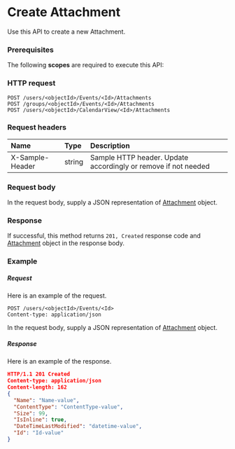# Create Attachment

Use this API to create a new Attachment.
### Prerequisites
The following **scopes** are required to execute this API: 
### HTTP request
<!-- { "blockType": "ignored" } -->
```http
POST /users/<objectId>/Events/<Id>/Attachments
POST /groups/<objectId>/Events/<Id>/Attachments
POST /users/<objectId>/CalendarView/<Id>/Attachments

```
### Request headers
| Name       | Type | Description|
|:---------------|:--------|:----------|
| X-Sample-Header  | string  | Sample HTTP header. Update accordingly or remove if not needed|

### Request body
In the request body, supply a JSON representation of [Attachment](../resources/attachment.md) object.


### Response
If successful, this method returns `201, Created` response code and [Attachment](../resources/attachment.md) object in the response body.

### Example
##### Request
Here is an example of the request.
<!-- {
  "blockType": "request",
  "name": "create_attachment_from_event"
}-->
```http
POST /users/<objectId>/Events/<Id>
Content-type: application/json
```
In the request body, supply a JSON representation of [Attachment](../resources/attachment.md) object.
##### Response
Here is an example of the response.
<!-- {
  "blockType": "response",
  "truncated": false,
  "@odata.type": "attachment"
} -->
```json
HTTP/1.1 201 Created
Content-type: application/json
Content-length: 162
{
  "Name": "Name-value",
  "ContentType": "ContentType-value",
  "Size": 99,
  "IsInline": true,
  "DateTimeLastModified": "datetime-value",
  "Id": "Id-value"
}
```

<!-- uuid: c96025c9-8192-4396-a0a8-be8e215c7d8b
2015-10-16 10:07:51 UTC -->
<!-- {
  "type": "#page.annotation",
  "description": "Create Attachment",
  "keywords": "",
  "section": "documentation",
  "tocPath": ""
}-->